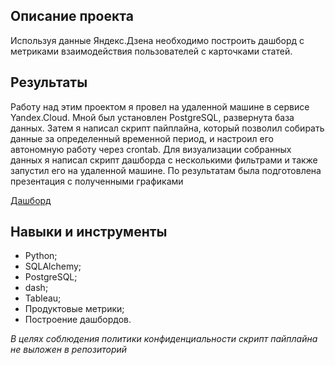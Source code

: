 ## Описание проекта

Используя данные Яндекс.Дзена необходимо построить дашборд с метриками взаимодействия пользователей с карточками статей.
 
## Результаты

Работу над этим проектом я провел на удаленной машине в сервисе Yandex.Cloud. 
Мной был установлен PostgreSQL, развернута база данных. Затем я написал скрипт пайплайна,
который позволил собирать данные за определенный временной период, и настроил его
автономную работу через crontab. Для визуализации собранных данных я написал скрипт
дашборда с несколькими фильтрами и также запустил его на удаленной машине. По
результатам была подготовлена презентация с полученными графиками

[Дашборд](https://public.tableau.com/app/profile/evgeny2545/viz/dash_cards_yazen/dashcards_yazen?publish=yes)

## Навыки и инструменты

- Python;
- SQLAlchemy;
- PostgreSQL;
- dash;
- Tableau;
- Продуктовые метрики;
- Построение дашбордов.

*В целях соблюдения политики конфиденциальности скрипт пайплайна не выложен в репозиторий*
